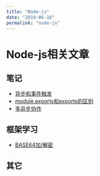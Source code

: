 ```yaml
---
title: "Node-js"
date: "2019-06-10"
permalink: "node-js"
---
```


# Node-js相关文章

## 笔记
- [异步和事件触发](http://clearives.cc/page/Asynchronous-and-event-loops/)
- [module.exports和exports的区别](http://clearives.cc/page/module.exports-and-exports/)
- [多异步协作](http://clearives.cc/page/Multiple-asynchronous-collaboration/)


## 框架学习
- [BASE64加/解密](http://clearives.cc/page/BASE64-encryption-decryption/)

## 其它
